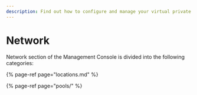 ```yaml
---
description: Find out how to configure and manage your virtual private network
---
```


# Network

Network section of the Management Console is divided into the following categories:

{% page-ref page="locations.md" %}

{% page-ref page="pools/" %}



